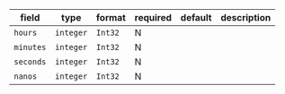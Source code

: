 | field | type | format | required | default | description |
|---|---|---|---|---|---|
| `hours` | `integer` | `Int32` | N |  |
| `minutes` | `integer` | `Int32` | N |  |
| `seconds` | `integer` | `Int32` | N |  |
| `nanos` | `integer` | `Int32` | N |  |
